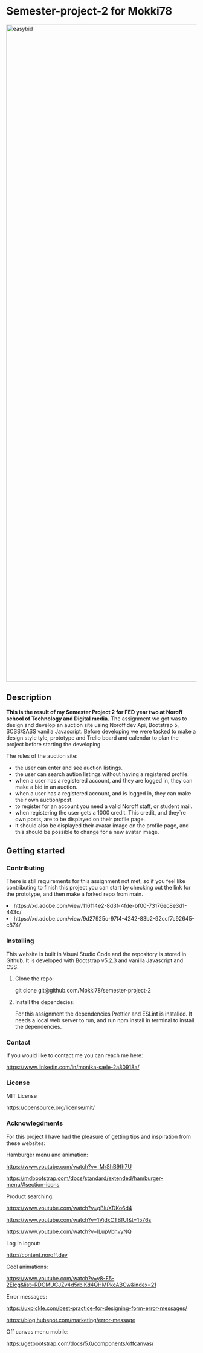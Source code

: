 # Semester-project-2 for Mokki78

<img width="1738" alt="easybid" src="https://github.com/Mokki78/semester-project-2/assets/100276996/2230a207-79a0-42a2-89eb-e6e8f9732771">

<h2>Description</h2>

<p><b>This is the result of my Semester Project 2 for FED year two at Noroff school of Technology and Digital media.</b>
The assignment we got was to design and develop an auction site using Noroff.dev Api, Bootstrap 5, SCSS/SASS vanilla Javascript.
 Before developing we were tasked to make a design style tyle, prototype and Trello board and calendar to plan the project before starting the developing.

The rules of the auction site: 
<ul>
 <li>the user can enter and see auction listings.</li>
 <li>the user can search aution listings without having a registered profile.</li>
  <li>when a user has a registered account, and they are logged in, they can make a bid in an auction.</li>
   <li>when a user has a registered account, and is logged in, they can make their own auction/post.</li>
   <li>to register for an account you need a valid Noroff staff, or student mail.</li>
  <li>when registering the user gets a 1000 credit. This credit, and they`re own posts, are to be displayed on their profile page.</li>
   <li>it should also be displayed their avatar image on the profile page, and this should be possible to change for a new avatar image.</li>
</ul>
</p>

<h2>Getting started</h2>

<h3>Contributing</h3>

<p>There is still requirements for this assignment not met, so if you feel like contributing to finish this project you can start by checking out the link for the prototype, and then make a forked repo from main.
</p>

  <li>https://xd.adobe.com/view/116f14e2-8d3f-4fde-bf00-73176ec8e3d1-443c/</li> 
  <li>https://xd.adobe.com/view/9d27925c-97f4-4242-83b2-92ccf7c92645-c874/  </li>

<h3>Installing</h3>

<p>This website is built in Visual Studio Code and the repository is stored in Github. It is developed with Bootstrap v5.2.3 and vanilla Javascript and CSS.</p>

<ol>
<li>Clone the repo:</li>
 <p>git clone git@github.com/Mokki78/semester-project-2</p></p>

<li> Install the dependecies:</li>
<p>For this assignment the dependencies Prettier and ESLint is installed. It needs a local web server to run, and run npm install in terminal to install the dependencies.</p>



</ol>

<h3>Contact</h3>
<p>If you would like to contact me you can reach me here:

https://www.linkedin.com/in/monika-sæle-2a80918a/</p>

<h3>License</h3>

<p>MIT License</p>

<p>https://opensource.org/license/mit/</p<>

<h3>Acknowlegdments</h3>

<p>For this project I have had the pleasure of getting tips and inspiration from these websites:</p>

<p>Hamburger menu and animation:

https://www.youtube.com/watch?v=_MrShB9fh7U

https://mdbootstrap.com/docs/standard/extended/hamburger-menu/#section-icons

Product searching:

https://www.youtube.com/watch?v=gBluXDKo6d4

https://www.youtube.com/watch?v=1VjdxCTBfUI&t=1576s

https://www.youtube.com/watch?v=ILupVbhvyNQ

Log in logout:

http://content.noroff.dev

Cool animations:

https://www.youtube.com/watch?v=y8-F5-2EIcg&list=RDCMUCJZv4d5rbIKd4QHMPkcABCw&index=21

Error messages:

https://uxpickle.com/best-practice-for-designing-form-error-messages/

https://blog.hubspot.com/marketing/error-message

Off canvas menu mobile:

https://getbootstrap.com/docs/5.0/components/offcanvas/</p>

